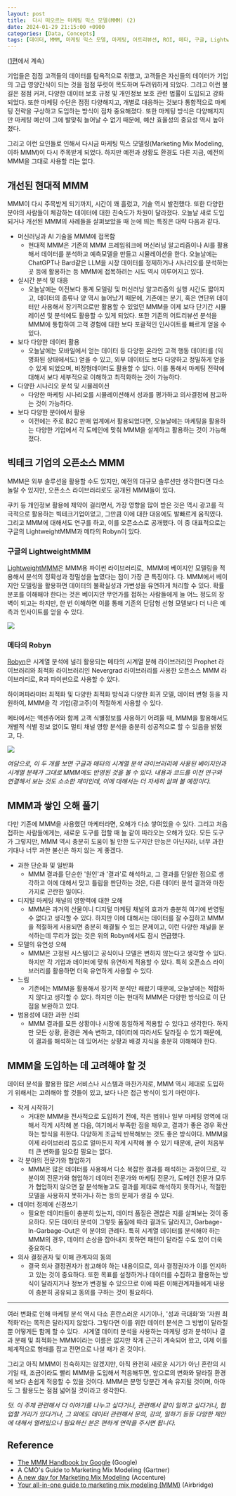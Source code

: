 ```yaml
---
layout: post
title:  다시 떠오르는 마케팅 믹스 모델(MMM) (2)
date: 2024-01-29 21:15:00 +0900
categories: [Data, Concepts]
tags: [데이터, MMM, 마케팅 믹스 모델, 마케팅, 어트리뷰션, ROI, 메타, 구글, LightweightMMM, LMMM, Robyn, Meta, Google]
---
```


([1편](https://cojette.github.io/posts/mmm1/)에서 계속)

기업들은 점점 고객들의 데이터를 탐욕적으로 취했고, 고객들은 자신들의 데이터가 기업의 고급 영양간식이 되는 것을 점점 뚜렷이 목도하며 두려워하게 되었다. 그리고 이런 불길은 점점 커져, 다양한 데이터 보호 규정 및 개인정보 보호 관련 법률이 도입되고 강화되었다. 또한 마케팅 수단은 점점 다양해지고, 개별로 대응하는 것보다 통합적으로 마케팅 전략을 구상하고 도입하는 방식이 점차 중요해졌다. 또한 마케팅 방식은 다양해지지만 마케팅 예산이 그에 발맞춰 늘어날 수 없기 때문에, 예산 효율성의 중요성 역시 높아졌다.

그리고 이런 요인들로 인해서 다시금 마케팅 믹스 모델링(Marketing Mix Modeling, 이하 MMM)이 다시 주목받게 되었다. 하지만 예전과 상황도 환경도 다른 지금, 예전의 MMM을 그대로 사용할 리는 없다.

## 개선된 현대적 MMM

MMM이 다시 주목받게 되기까지, 시간이 꽤 흘렀고, 기술 역시 발전했다. 또한 다양한 분야의 사람들이 체감하는 데이터에 대한 친숙도가 차원이 달라졌다. 오늘날 새로 도입되거나 개선된 MMM의 사례들을 살펴보았을 때 눈에 띄는 특징은 대략 다음과 같다.

-   머신러닝과 AI 기술을 MMM에 접목함
    -   현대적 MMM은 기존의 MMM 프레임워크에 머신러닝 알고리즘이나 AI를 활용해서 데이터를 분석하고 예측모델을 만들고 시뮬레이션을 한다. 오늘날에는 ChatGPT나 Bard같은 LLM을 시장 데이터를 정제하거나 시나리오를 분석하는 곳 등에 활용하는 등 MMM에 접목하려는 시도 역시 이루어지고 있다.
-   실시간 분석 및 대응
    -   오늘날에는 이전보다 통계 모델링 및 머신러닝 알고리즘의 실행 시간도 짧아지고, 데이터의 종류나 양 역시 늘어났기 때문에, 기존에는 분기, 혹은 연단위 데이터만 사용해서 장기적으로만 활용할 수 있었던 MMM을 이제 보다 단기간 시뮬레이션 및 분석에도 활용할 수 있게 되었다. 또한 기존의 어트리뷰션 분석을 MMM에 통합하여 고객 경험에 대한 보다 포괄적인 인사이트를 빠르게 얻을 수 있다.
-   보다 다양한 데이터 활용
    -   오늘날에는 모바일에서 얻는 데이터 등 다양한 온라인 고객 행동 데이터를 (익명화된 상태에서도) 얻을 수 있고, 외부 데이터도 보다 다양하고 정밀하게 얻을 수 있게 되었으며, 비정형데이터도 활용할 수 있다. 이를 통해서 마케팅 전략에 대해서 보다 세부적으로 이해하고 최적화하는 것이 가능하다.
-   다양한 시나리오 분석 및 시뮬레이션
    -   다양한 마케팅 시나리오를 시뮬레이션해서 성과를 평가하고 의사결정에 참고하는 것이 가능하다.
-   보다 다양한 분야에서 활용
    -   이전에는 주로 B2C 판매 업계에서 활용되었다면, 오늘날에는 마케팅을 활용하는 다양한 기업에서 각 도메인에 맞춰 MMM을 설계하고 활용하는 것이 가능해졌다.

## 빅테크 기업의 오픈소스 MMM

MMM은 외부 솔루션을 활용할 수도 있지만, 예전의 대규모 솔루션만 생각한다면 다소 놀랄 수 있지만, 오픈소스 라이브러리로도 공개된 MMM들이 있다.

쿠키 등 개인정보 활용에 제약이 걸리면서, 가장 영향을 많이 받은 것은 역시 광고를 적극적으로 활용하는 빅테크기업이었고, 그만큼 이에 대한 대응에도 발빠르게 움직였다. 그리고 MMM에 대해서도 연구를 하고, 이를 오픈소스로 공개했다. 이 중 대표적으로는 구글의 LightweightMMM과 메타의 Robyn이 있다.

### 구글의 LightweightMMM

[LightweightMMM](https://github.com/google/lightweight_mmm/tree/main)은 MMM용 파이썬 라이브러리로, MMM에 베이지안 모델링을 적용해서 분석의 정확성과 정밀성을 높였다는 점이 가장 큰 특징이다. 다. MMM에서 베이지안 모델링을 활용하면 데이터의 불확실성과 가변성을 유연하게 처리할 수 있다. 확률 분포를 이해해야 한다는 것은 베이지안 무언가를 접하는 사람들에게 늘 어느 정도의 장벽이 되고는 하지만, 한 번 이해하면 이를 통해 기존의 단답형 선형 모델보다 더 나은 예측과 인사이트를 얻을 수 있다.

[![](https://cojette.files.wordpress.com/2024/01/image-4.png?w=1024)](https://cojette.files.wordpress.com/2024/01/image-4.png)

### 메타의 Robyn

[Robyn](https://github.com/facebookexperimental/Robyn)은 시계열 분석에 널리 활용되는 메타의 시계열 분해 라이브러리인 Prophet 라이브러리와 최적화 라이브러리인 Nevergrad 라이브러리를 사용한 오픈소스 MMM 라이브러리로, R과 파이썬으로 사용할 수 있다.

하이퍼파라미터 최적화 및 다양한 최적화 방식과 다양한 회귀 모델, 데이터 변형 등을 지원하여, MMM을 각 기업(광고주)이 적절하게 사용할 수 있다.

메타에서는 액센츄어와 함께 고객 식별정보를 사용하기 어려울 때, MMM을 활용해서도 개별적 식별 정보 없이도 멀티 채널 영향 분석을 충분히 성공적으로 할 수 있음을 밝혔고, 다.

[![](https://cojette.files.wordpress.com/2024/01/image-5.png?w=902)](https://cojette.files.wordpress.com/2024/01/image-5.png)

*여담으로, 이 두 개를 보면 구글과 메타의 시계열 분석 라이브러리에 사용된 베이지안과 시계열 분해가 그대로 MMM에도 반영된 것을 볼 수 있다. 내용과 코드를 이전 연구와 연결해서 보는 것도 소소한 재미인데, 이에 대해서는 더 자세히 살펴 볼 예정이다.*

## MMM과 쌓인 오해 풀기

다만 기존에 MMM을 사용했던 마케터라면, 오해가 다소 쌓여있을 수 있다. 그리고 처음 접하는 사람들에게는, 새로운 도구를 접할 때 늘 같이 따라오는 오해가 있다. 모든 도구가 그렇지만, MMM 역시 충분히 도움이 될 만한 도구지만 만능은 아닌지라, 너무 과한 기대나 너무 과한 불신은 하지 않는 게 좋겠다.

-   과한 단순화 및 일반화
    -   MMM 결과를 단순한 '원인'과 '결과'로 해석하고, 그 결과를 단일한 점으로 생각하고 이에 대해서 맞고 틀림을 판단하는 것은, 다른 데이터 분석 결과와 마찬가지로 곤란한 일이다.
-   디지털 마케팅 채널의 영향력에 대한 오해
    -   MMM은 과거의 산물이니 디지털 마케팅 채널의 효과가 충분히 여기에 반영될 수 없다고 생각할 수 있다. 하지만 이에 대해서는 데이터를 잘 수집하고 MMM을 적절하게 사용되면 충분히 해결될 수 있는 문제이고, 이런 다양한 채널을 분석하는데 무리가 없는 것은 위의 Robyn에서도 잠시 언급했다.
-   모델의 유연성 오해
    -   MMM은 고정된 시스템이고 공식이나 모델은 변하지 않는다고 생각할 수 있다. 하지만 각 기업과 데이터에 맞춰 유연하게 적용할 수 있다. 특히 오픈소스 라이브러리를 활용하면 더욱 유연하게 사용할 수 있다.
-   느림
    -   기존에는 MMM을 활용해서 장기적 분석만 해왔기 때문에, 오늘날에는 적합하지 않다고 생각할 수 있다. 하지만 이는 현대적 MMM은 다양한 방식으로 이 단점을 보완하고 있다.
-   범용성에 대한 과한 신뢰
    -   MMM 결과를 모든 상황이나 시장에 동일하게 적용할 수 있다고 생각한다. 하지만 모든 상황, 환경은 계속 변하고, 데이터에 따라서도 달라질 수 있기 때문에, 이 결과를 해석하는 데 있어서는 상황과 배경 지식을 충분히 이해해야 한다.

## MMM을 도입하는 데 고려해야 할 것

데이터 분석을 활용한 많은 서비스나 시스템과 마찬가지로, MMM 역시 제대로 도입하기 위해서는 고려해야 할 것들이 있고, 보다 나은 접근 방식이 있기 마련이다.

-   작게 시작하기
    -   거대한 MMM을 전사적으로 도입하기 전에, 작은 범위나 일부 마케팅 영역에 대해서 작게 시작해 본 다음, 여기에서 부족한 점을 채우고, 결과가 좋은 경우 확산하는 방식을 취한다. 다양하게 조금씩 반복해보는 것도 좋은 방식이다. MMM을 이제 라이브러리 등으로 얼마든지 작게 시작해 볼 수 있기 때문에, 굳이 처음부터 큰 변화를 일으킬 필요는 없다.
-   각 분야의 전문가와 협업하기
    -   MMM은 많은 데이터를 사용해서 다소 복잡한 결과를 해석하는 과정이므로, 각 분야의 전문가와 협업하기 데이터 전문가와 마케팅 전문가, 도메인 전문가 모두가 협업하지 않으면 잘 분석해놓고도 결과를 제대로 해석하지 못하거나, 적절한 모델을 사용하지 못하거나 하는 등의 문제가 생길 수 있다.
-   데이터 정제에 신경쓰기
    -   필요한 데이터들이 충분히 있는지, 데이터 품질은 괜찮은 지를 살펴보는 것이 중요하다. 모든 데이터 분석이 그렇듯 품질에 따라 결과도 달라지고, Garbage-In-Garbage-Out은 이 분야의 관례다. 특히 시계열 데이터를 분석해야 하는 MMM의 경우, 데이터 손상을 잡아내지 못하면 패턴이 달라질 수도 있어 더욱 중요하다.
-   의사 결정권자 및 이해 관계자의 동의
    -   결국 의사 결정권자가 참고해야 하는 내용이므로, 의사 결정권자가 이를 인지하고 있는 것이 중요하다. 또한 목표를 설정하거나 데이터를 수집하고 활용하는 방식이 달라지거나 정보가 변경될 수 있으므로 이에 따른 이해관계자들에게 내용이 충분히 공유되고 동의를 구하는 것이 필요하다.

* * * * *

여러 변화로 인해 마케팅 분석 역시 다소 혼란스러운 시기이나, '성과 극대화'와 '자원 최적화'라는 목적은 달라지지 않았다. 그렇다면 이를 위한 데이터 분석은 그 방법이 달라질 뿐 어떻게든 함께 할 수 있다. 시계열 데이터 분석을 사용하는 마케팅 성과 분석이나 결과 분해 및 최적화는 MMM이라는 이름은 없지만 작게 근근히 계속되어 왔고, 이제 이를 체계적으로 형태를 잡고 전면으로 나설 때가 온 것이다. 

그리고 아직 MMM이 친숙하지는 않겠지만, 아직 완전히 새로운 시기가 아닌 혼란의 시기일 때, 조금이라도 빨리 MMM을 도입해서 적응해두면, 앞으로의 변화와 달라질 환경에 보다 손쉽게 적응할 수 있을 것이다. MMM은 분명 당분간 계속 유지될 것이며, 아마도 그 활용도는 점점 넓어질 것이라고 생각한다.

*덧. 이 주제 관련해서 더 이야기를 나누고 싶다거나, 관련해서 같이 일하고 싶다거나, 협업할 거리가 있다거나, 그 외에도 데이터 관련해서 문의, 강의, 일하기 등등 다양한 제안에 대해서 열려있으니 필요하신 분은 편하게 연락을 주시면 됩니다.*

Reference
---------

-   [The MMM Handbook by Google](https://www.thinkwithgoogle.com/_qs/documents/17950/The_MMM_Handbook.pdf) (Google)
-   A CMO's Guide to Marketing Mix Modeling (Gartner)
-   [A new day for Marketing Mix Modeling](https://www.accenture.com/us-en/blogs/song-insights-blog/a-new-day-for-marketing-mix-modeling) (Accenture)
-   [Your all-in-one guide to marketing mix modeling (MMM)](https://www.airbridge.io/blog/marketing-mix-modeling) (Airbridge)
